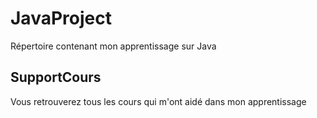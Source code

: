 # JavaProject
Répertoire contenant mon apprentissage sur Java

## SupportCours
Vous retrouverez tous les cours qui m'ont aidé dans mon apprentissage
